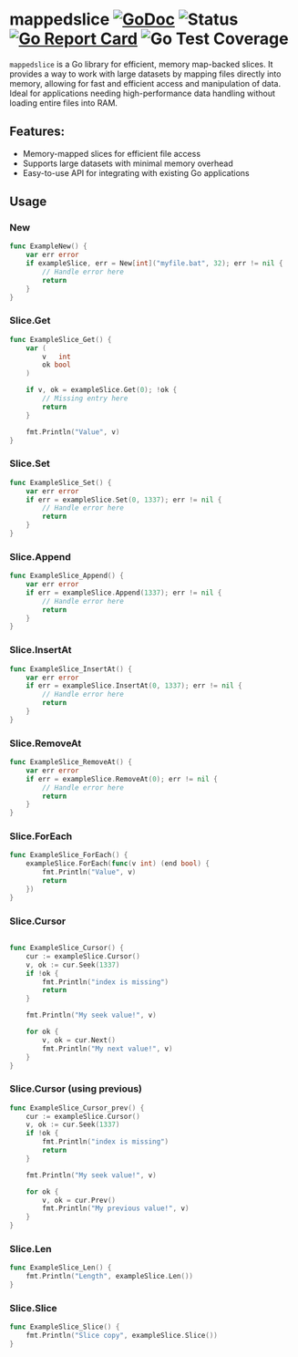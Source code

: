 # mappedslice [![GoDoc](https://godoc.org/github.com/itsmontoya/mappedslice?status.svg)](https://godoc.org/github.com/itsmontoya/mappedslice) ![Status](https://img.shields.io/badge/status-beta-yellow.svg) [![Go Report Card](https://goreportcard.com/badge/github.com/itsmontoya/mappedslice)](https://goreportcard.com/report/github.com/itsmontoya/mappedslice) ![Go Test Coverage](https://img.shields.io/badge/coverage-86%25-brightgreen)
`mappedslice` is a Go library for efficient, memory map-backed slices. It provides a way to work with large datasets by mapping files directly into memory, allowing for fast and efficient access and manipulation of data. Ideal for applications needing high-performance data handling without loading entire files into RAM.

## Features:
- Memory-mapped slices for efficient file access
- Supports large datasets with minimal memory overhead
- Easy-to-use API for integrating with existing Go applications

## Usage

### New
```go
func ExampleNew() {
	var err error
	if exampleSlice, err = New[int]("myfile.bat", 32); err != nil {
		// Handle error here
		return
	}
}
```

### Slice.Get
```go
func ExampleSlice_Get() {
	var (
		v   int
		ok bool
	)

	if v, ok = exampleSlice.Get(0); !ok {
		// Missing entry here
		return
	}

	fmt.Println("Value", v)
}
```

### Slice.Set
```go
func ExampleSlice_Set() {
	var err error
	if err = exampleSlice.Set(0, 1337); err != nil {
		// Handle error here
		return
	}
}
```

### Slice.Append
```go
func ExampleSlice_Append() {
	var err error
	if err = exampleSlice.Append(1337); err != nil {
		// Handle error here
		return
	}
}
```

### Slice.InsertAt
```go
func ExampleSlice_InsertAt() {
	var err error
	if err = exampleSlice.InsertAt(0, 1337); err != nil {
		// Handle error here
		return
	}
}
```

### Slice.RemoveAt
```go
func ExampleSlice_RemoveAt() {
	var err error
	if err = exampleSlice.RemoveAt(0); err != nil {
		// Handle error here
		return
	}
}
```

### Slice.ForEach
```go
func ExampleSlice_ForEach() {
	exampleSlice.ForEach(func(v int) (end bool) {
		fmt.Println("Value", v)
		return
	})
}
```

### Slice.Cursor
```go

func ExampleSlice_Cursor() {
	cur := exampleSlice.Cursor()
	v, ok := cur.Seek(1337)
	if !ok {
		fmt.Println("index is missing")
		return
	}

	fmt.Println("My seek value!", v)

	for ok {
		v, ok = cur.Next()
		fmt.Println("My next value!", v)
	}
}
```

### Slice.Cursor (using previous)
```go
func ExampleSlice_Cursor_prev() {
	cur := exampleSlice.Cursor()
	v, ok := cur.Seek(1337)
	if !ok {
		fmt.Println("index is missing")
		return
	}

	fmt.Println("My seek value!", v)

	for ok {
		v, ok = cur.Prev()
		fmt.Println("My previous value!", v)
	}
}
```

### Slice.Len
```go
func ExampleSlice_Len() {
	fmt.Println("Length", exampleSlice.Len())
}
```

### Slice.Slice
```go
func ExampleSlice_Slice() {
	fmt.Println("Slice copy", exampleSlice.Slice())
}
```